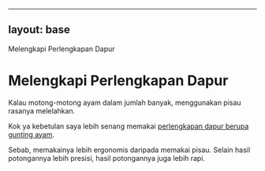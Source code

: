 
---
layout: base
---
<!DOCTYPE html>
<html lang="en">
<head>
	<meta charset="UTF-8">
	<meta name="viewport" content="width=device-width, initial-scale=1.0">
	Melengkapi Perlengkapan Dapur
</head>
<body>
	<h1>Melengkapi Perlengkapan Dapur</h1>
	<p>Kalau motong-motong ayam dalam jumlah banyak, menggunakan pisau rasanya melelahkan.</p>
	<p>Kok ya kebetulan saya lebih senang memakai <a href="https://cutt.ly/RUQpvYP">perlengkapan dapur berupa gunting ayam</a>. <p>Sebab, memakainya lebih ergonomis daripada memakai pisau. Selain hasil potongannya lebih presisi, hasil potongannya juga lebih rapi.<p>
</body>
</html>

